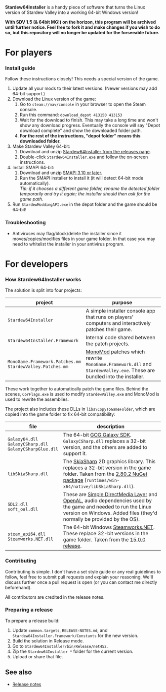 **Stardew64Installer** is a handy piece of software that turns the Linux version of Stardew Valley
into a working 64-bit Windows version!

**With SDV 1.5 (& 64bit MG!) on the horizon, this program will be archived until further notice. Feel free to fork it and make changes if you wish to do so, but this repository will no longer be updated for the forseeable future.**

# For players
### Install guide
Follow these instructions closely! This needs a special version of the game.

1. Update all your mods to their latest versions. (Newer versions may add 64-bit support.)
2. Download the Linux version of the game:
   1. Go to `steam://nav/console` in your browser to open the Steam console.
   2. Run this command: `download_depot 413150 413153`
   3. Wait for the download to finish. This may take a long time and won't show any download
      progress. Eventually the console will say
      "Depot download complete" and show the downloaded folder path.
   4. **For the rest of the instructions, "depot folder" means this downloaded folder.**
3. Make Stardew Valley 64-bit:
   1. Download and unzip [Stardew64Installer from the releases page](https://github.com/Steviegt6/Stardew64Installer/releases).
   2. Double-click `Stardew64Installer.exe` and follow the on-screen instructions.
4. Install SMAPI 64-bit:
   1. Download and unzip [SMAPI 3.10 or later](https://smapi.io/).  
   2. Run the SMAPI installer to install it (it will detect 64-bit mode automatically).  
      _Tip: if it chooses a different game folder, rename the detected folder temporarily and try
      it again; the installer should then ask for the game path._
5. Run `StardewModdingAPI.exe` in the depot folder and the game should be 64-bit!

### Troubleshooting
* Antiviruses may flag/block/delete the installer since it moves/copies/modifies files in your game
  folder. In that case you may need to whitelist the installer in your antivirus program.

# For developers
### How Stardew64Installer works
The solution is split into four projects:

project | purpose
------- | -------
`Stardew64Installer` | A simple installer console app that runs on players' computers and interactively patches their game.
`Stardew64Installer.Framework` | Internal code shared between the patch projects.
`MonoGame.Framework.Patches.mm`<br />`StardewValley.Patches.mm` | [MonoMod](https://github.com/MonoMod/MonoMod) patches which rewrite `MonoGame.Framework.dll` and `StardewValley.exe`. These are bundled into the installer.

These work together to automatically patch the game files. Behind the scenes, `CorFlags.exe` is
used to modify `StardewValley.exe` and MonoMod is used to rewrite the assemblies.

The project also includes these DLLs in `libs\CopyToGameFolder`, which are copied into the game
folder to fix 64-bit compatibility:

file | description
---- | -----------
`Galaxy64.dll`<br />`GalaxyCSharp.dll`<br />`GalaxyCSharpGlue.dll` | The 64-bit [GOG Galaxy SDK](https://docs.gog.com/sdk/). `GalaxyCSharp.dll` replaces a 32-bit version, and the others are added to support it.
`libSkiaSharp.dll` | The [SkiaSharp](https://github.com/mono/SkiaSharp) 2D graphics library. This replaces a 32-bit version in the game folder. Taken from the [2.80.2 NuGet package](https://www.nuget.org/packages/SkiaSharp) (`runtimes/win-x64/native/libSkiaSharp.dll`).
`SDL2.dll`<br />`soft_oal.dll` | These are [Simple DirectMedia Layer](https://www.libsdl.org/) and [OpenAL](https://openal.org/), audio dependencies used by the game and needed to run the Linux version on Windows. Added files (they'd normally be provided by the OS).
`steam_api64.dll`<br />`Steamworks.NET.dll` | The 64-bit Windows [Steamworks.NET](https://github.com/rlabrecque/Steamworks.NET). These replace 32-bit versions in the game folder. Taken from the [15.0.0 release](https://github.com/rlabrecque/Steamworks.NET/releases).

### Contributing
Contributing is simple. I don't have a set style guide or any real guidelines to follow, feel free
to submit pull requests and explain your reasoning. We'll discuss further once a pull request is
open (or you can contact me directly beforehand).

All contributors are credited in the release notes.

### Preparing a release
To prepare a release build:

1. Update `common.targets`, `RELEASE-NOTES.md`, and `Stardew64Installer.Framework/Constants` for the new version.
2. Build the solution in Release mode.
3. Go to `Stardew64Installer/bin/Release/net452`.
4. Zip the `Stardew64Installer *` folder for the current version.
4. Upload or share that file.

## See also
* [Release notes](RELEASE-NOTES.md)
